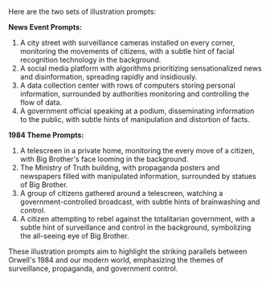 Here are the two sets of illustration prompts:

**News Event Prompts:**

1. A city street with surveillance cameras installed on every corner, monitoring the movements of citizens, with a subtle hint of facial recognition technology in the background.
2. A social media platform with algorithms prioritizing sensationalized news and disinformation, spreading rapidly and insidiously.
3. A data collection center with rows of computers storing personal information, surrounded by authorities monitoring and controlling the flow of data.
4. A government official speaking at a podium, disseminating information to the public, with subtle hints of manipulation and distortion of facts.

**1984 Theme Prompts:**

1. A telescreen in a private home, monitoring the every move of a citizen, with Big Brother's face looming in the background.
2. The Ministry of Truth building, with propaganda posters and newspapers filled with manipulated information, surrounded by statues of Big Brother.
3. A group of citizens gathered around a telescreen, watching a government-controlled broadcast, with subtle hints of brainwashing and control.
4. A citizen attempting to rebel against the totalitarian government, with a subtle hint of surveillance and control in the background, symbolizing the all-seeing eye of Big Brother.

These illustration prompts aim to highlight the striking parallels between Orwell's 1984 and our modern world, emphasizing the themes of surveillance, propaganda, and government control.